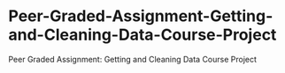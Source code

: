 # Peer-Graded-Assignment-Getting-and-Cleaning-Data-Course-Project
Peer Graded Assignment: Getting and Cleaning Data Course Project
